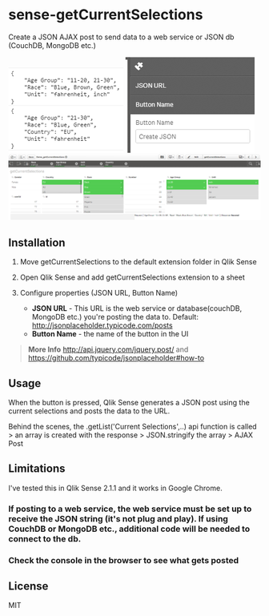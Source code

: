 # sense-getCurrentSelections
Create a JSON AJAX post to send data to a web service or JSON db (CouchDB, MongoDB etc.)

![Screenshot](https://raw.githubusercontent.com/balexbyrd/img/master/getCurrentSelections_JSON.PNG)
![Screenshot](https://raw.githubusercontent.com/balexbyrd/img/master/getCurrentSelections_definitions.PNG)
![Screenshot](https://raw.githubusercontent.com/balexbyrd/img/master/getCurrentSelections_post.PNG)

## Installation

1. Move getCurrentSelections to the default extension folder in Qlik Sense
2. Open Qlik Sense and add getCurrentSelections extension to a sheet
3. Configure properties (JSON URL, Button Name)

	* **JSON URL** - This URL is the web service or database(couchDB, MongoDB etc.) you're posting the data to. Default: http://jsonplaceholder.typicode.com/posts
	* **Button Name** - the name of the button in the UI

> **More Info** <http://api.jquery.com/jquery.post/> and <https://github.com/typicode/jsonplaceholder#how-to>
	
## Usage

When the button is pressed, Qlik Sense generates a JSON post using the current selections and posts the data to the URL.

Behind the scenes, the .getList('Current Selections',..) api function is called > an array is created with the response > JSON.stringify the array > AJAX Post

## Limitations

I've tested this in Qlik Sense 2.1.1 and it works in Google Chrome. 

### If posting to a web service, the web service must be set up to receive the JSON string (it's not plug and play). If using CouchDB or MongoDB etc., additional code will be needed to connect to the db.

### Check the console in the browser to see what gets posted

## License

MIT
